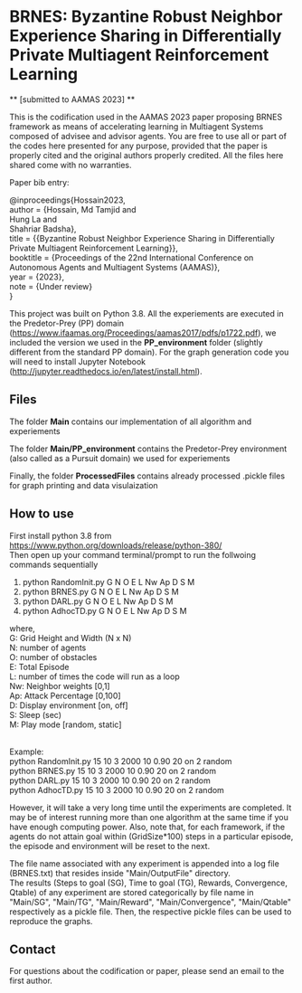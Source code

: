 # BRNES: Byzantine Robust Neighbor Experience Sharing in Differentially Private Multiagent Reinforcement Learning
** [submitted to AAMAS 2023] **

This is the codification used in the AAMAS 2023 paper proposing BRNES framework as means of accelerating learning in Multiagent Systems composed of advisee and advisor agents. You are free to use all or part of the codes here presented for any purpose, provided that the paper is properly cited and the original authors properly credited. All the files here shared come with no warranties.

Paper bib entry:

@inproceedings{Hossain2023,<br />
author = {Hossain, Md Tamjid and<br />
Hung La and<br />
Shahriar Badsha},<br />
title = {{Byzantine Robust Neighbor Experience Sharing in Differentially Private Multiagent Reinforcement Learning}},<br />
booktitle = {Proceedings of the 22nd International Conference on Autonomous Agents and Multiagent Systems (AAMAS)},<br />
year = {2023},<br />
note = {Under review}<br />
}

This project was built on Python 3.8. All the experiements are executed in the Predetor-Prey (PP) domain (https://www.ifaamas.org/Proceedings/aamas2017/pdfs/p1722.pdf), we included the version we used in the **PP_environment** folder (slightly different from the standard PP domain). For the graph generation code you will need to install Jupyter Notebook (http://jupyter.readthedocs.io/en/latest/install.html).

## Files
The folder **Main** contains our implementation of all algorithm and experiements

The folder **Main/PP_environment** contains the Predetor-Prey environment (also called as a Pursuit domain) we used for experiements

Finally, the folder **ProcessedFiles** contains already processed .pickle files for graph printing and data visulaization

## How to use <br />
First install python 3.8 from https://www.python.org/downloads/release/python-380/ <br />
Then open up your command terminal/prompt to run the follwoing commands sequentially
1. python RandomInit.py G N O E L Nw Ap D S M   <br />
2. python BRNES.py G N O E L Nw Ap D S M   <br />
3. python DARL.py G N O E L Nw Ap D S M   <br />
4. python AdhocTD.py G N O E L Nw Ap D S M   <br />

where, <br />
G: Grid Height and Width (N x N)<br />
N: number of agents <br />
O: number of obstacles <br />
E: Total Episode <br />
L: number of times the code will run as a loop <br />
Nw: Neighbor weights [0,1] <br />
Ap: Attack Percentage [0,100] <br />
D: Display environment [on, off] <br />
S: Sleep (sec) <br />
M: Play mode [random, static]<br /><br />

Example: <br />
python RandomInit.py 15 10 3 2000 10 0.90 20 on 2 random  <br />
python BRNES.py 15 10 3 2000 10 0.90 20 on 2 random  <br />
python DARL.py 15 10 3 2000 10 0.90 20 on 2 random  <br />
python AdhocTD.py 15 10 3 2000 10 0.90 20 on 2 random  <br />

         
However, it will take a very long time until the experiments are completed. It may be of interest running more than one algorithm at the same time if you have enough computing power. Also, note that, for each framework, if the agents do not attain goal within (GridSize*100) steps in a particular episode, the episode and environment will be reset to the next.

The file name associated with any experiment is appended into a log file (BRNES.txt) that resides inside "Main/OutputFile" directory.<br />
The results (Steps to goal (SG), Time to goal (TG), Rewards, Convergence, Qtable) of any experiment are stored categorically by file name in "Main/SG", "Main/TG", "Main/Reward", "Main/Convergence", "Main/Qtable" respectively as a pickle file. Then, the respective pickle files can be used to reproduce the graphs.


## Contact
For questions about the codification or paper, please send an email to the first author.
